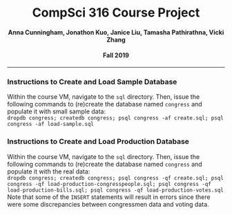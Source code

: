 <h1 align="center">CompSci 316 Course Project</h1>
<h4 align="center">Anna Cunningham, Jonathon Kuo, Janice Liu, Tamasha Pathirathna, Vicki Zhang</h4>
<h4 align="center">Fall 2019</h4>
<hr>
<h3>Instructions to Create and Load Sample Database</h3>
<p>Within the course VM, navigate to the <code>sql</code> directory. Then, issue the following commands to (re)create the database named <code>congress</code> and populate it with small sample data:<br>
<code>dropdb congress; createdb congress; psql congress -af create.sql; psql congress -af load-sample.sql</code>
</p>
<h3>Instructions to Create and Load Production Database</h3>
<p>Within the course VM, navigate to the <code>sql</code> directory. Then, issue the following commands to (re)create the database named <code>congress</code> and populate it with the real data:<br>
<code>dropdb congress; createdb congress; psql congress -qf create.sql; psql congress -qf load-production-congresspeople.sql; psql congress -qf load-production-bills.sql; psql congress -qf load-production-votes.sql</code>
<br>
Note that some of the <code>INSERT</code> statements will result in errors since there were some discrepancies between congressmen data and voting data. 
</p>